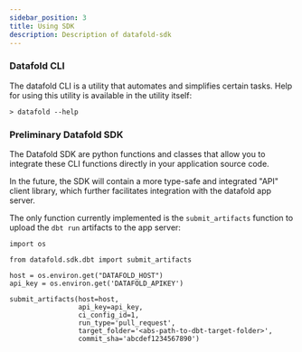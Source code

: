 ```yaml
---
sidebar_position: 3
title: Using SDK
description: Description of datafold-sdk
---
```

### Datafold CLI
The datafold CLI is a utility that automates and simplifies certain tasks. Help for using this utility is available in the utility itself:
```
> datafold --help
```
### Preliminary Datafold SDK
The Datafold SDK are python functions and classes that allow you to integrate these CLI functions directly in your application source code.

In the future, the SDK will contain a more type-safe and integrated "API" client library, which further facilitates integration with the datafold app server.

The only function currently implemented is the `submit_artifacts` function to upload the `dbt run` artifacts to the app server:
```
import os

from datafold.sdk.dbt import submit_artifacts

host = os.environ.get("DATAFOLD_HOST")
api_key = os.environ.get('DATAFOLD_APIKEY')

submit_artifacts(host=host,
                 api_key=api_key,
                 ci_config_id=1,
                 run_type='pull_request',
                 target_folder='<abs-path-to-dbt-target-folder>',
                 commit_sha='abcdef1234567890')
```